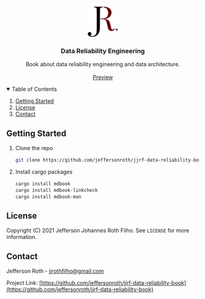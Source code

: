 <!-- PROJECT LOGO -->
<br />
<p align="center">
  <a href="https://github.com/jeffersonroth/jjrf-data-reliability-book">
    <img src="images/logo.png" alt="Logo" width="80" height="80">
  </a>

  <h3 align="center">Data Reliability Engineering</h3>

  <p align="center">
    Book about data reliability engineering and data architecture.
    <br />
    <br />
    <a href="https://github.com/jeffersonroth/jjrf-data-reliability-book">Preview</a>
  </p>
</p>



<!-- TABLE OF CONTENTS -->
<details open="open">
  <summary>Table of Contents</summary>
  <ol>
    <li>
      <a href="#getting-started">Getting Started</a>
    </li>
    <li><a href="#license">License</a></li>
    <li><a href="#contact">Contact</a></li>
  </ol>
</details>



<!-- GETTING STARTED -->
## Getting Started

1. Clone the repo
   ```sh
   git clone https://github.com/jeffersonroth/jjrf-data-reliability-book.git
   ```
2. Install cargo packages
   ```sh
   cargo install mdbook
   cargo install mdbook-linkcheck
   cargo install mdbook-man
   ```



<!-- LICENSE -->
## License

Copyright (C) 2021 Jefferson Johannes Roth Filho. See `LICENSE` for more information.



<!-- CONTACT -->
## Contact

Jefferson Roth - jjrothfilho@gmail.com

Project Link: [https://github.com/jeffersonroth/jjrf-data-reliability-book](https://github.com/jeffersonroth/jjrf-data-reliability-book)
